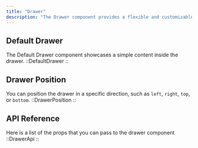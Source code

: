 ```yaml
---
title: "Drawer"
description: "The Drawer component provides a flexible and customizable way to create drawers that can slide in from different directions (left, right, top, or bottom) within your React application. It supports features like animation, keyboard accessibility (ESC key to close), and clicking outside the drawer to close it."
---
```


## Default Drawer

The Default Drawer component showcases a simple content inside the drawer.
::DefaultDrawer
::

## Drawer Position

You can position the drawer in a specific direction, such as `left`, `right`, `top`, or `bottom`.
::DrawerPosition
::

## API Reference

Here is a list of the props that you can pass to the drawer component
::DrawerApi
::
